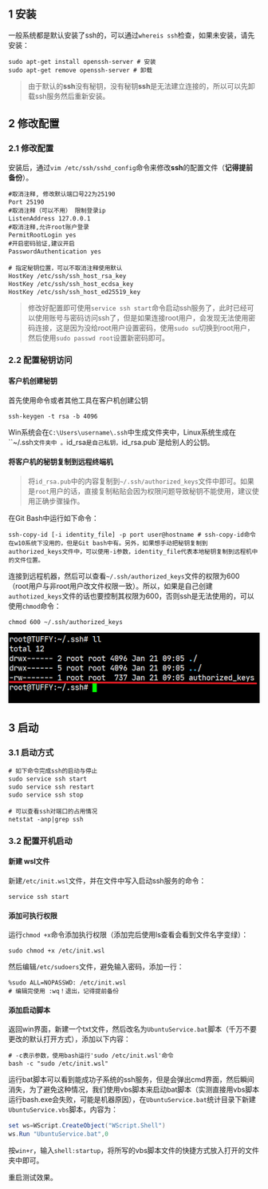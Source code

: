 ## 1 安装

一般系统都是默认安装了ssh的，可以通过`whereis ssh`检查，如果未安装，请先安装：

```shell
sudo apt-get install openssh-server # 安装
sudo apt-get remove openssh-server # 卸载
```

> 由于默认的**ssh**没有秘钥，没有秘钥**ssh**是无法建立连接的，所以可以先卸载ssh服务然后重新安装。

## 2 修改配置

### 2.1 修改配置

安装后，通过`vim /etc/ssh/sshd_config`命令来修改**ssh**的配置文件（**记得提前备份**）。

```shell
#取消注释, 修改默认端口号22为25190
Port 25190
#取消注释（可以不用） 限制登录ip
ListenAddress 127.0.0.1
#取消注释,允许root账户登录
PermitRootLogin yes
#开启密码验证,建议开启
PasswordAuthentication yes

# 指定秘钥位置，可以不取消注释使用默认
HostKey /etc/ssh/ssh_host_rsa_key
HostKey /etc/ssh/ssh_host_ecdsa_key
HostKey /etc/ssh/ssh_host_ed25519_key
```

> 修改好配置即可使用`service ssh start`命令启动ssh服务了，此时已经可以使用账号与密码访问ssh了，但是如果连接root用户，会发现无法使用密码连接，这是因为没给root用户设置密码，使用`sudo su`切换到root用户，然后使用`sudo passwd root`设置新密码即可。

### 2.2 配置秘钥访问

#### 客户机创建秘钥

首先使用命令或者其他工具在客户机创建公钥

```shell
ssh-keygen -t rsa -b 4096
```

Win系统会在`C:\Users\username\.ssh`中生成文件夹中，Linux系统生成在``~/.ssh`文件夹中 。`id_rsa`是自己私钥，`id_rsa.pub`是给别人的公钥。

#### 将客户机的秘钥复制到远程终端机

> 将`id_rsa.pub`中的内容复制到`~/.ssh/authorized_keys`文件中即可。如果是`root`用户的话，直接复制粘贴会因为权限问题导致秘钥不能使用，建议使用正确步骤操作。
>

在Git Bash中运行如下命令：

```shell
ssh-copy-id [-i identity_file] -p port user@hostname # ssh-copy-id命令在w10系统下没用的，但是Git bash中有。另外，如果想手动把秘钥复制到authorized_keys文件中，可以使用-i参数，identity_file代表本地秘钥复制到远程机中的文件位置。
```

连接到远程机器，然后可以查看`~/.ssh/authorized_keys`文件的权限为600（root用户与非root用户改文件权限一致）。所以，如果是自己创建`authotized_keys`文件的话也要控制其权限为600，否则ssh是无法使用的，可以使用`chmod`命令：

```shell
chmod 600 ~/.ssh/authorized_keys
```

![authorized_keys权限](https://raw.githubusercontent.com/tufbel/TImages/main/mark/20210121091617.png)

## 3 启动

### 3.1 启动方式

```shell
# 如下命令完成ssh的启动与停止
sudo service ssh start
sudo service ssh restart
sudo service ssh stop

# 可以查看ssh对端口的占用情况
netstat -anp|grep ssh
```

### 3.2 配置开机启动

#### 新建 wsl文件

新建`/etc/init.wsl`文件，并在文件中写入启动ssh服务的命令：

```shell
service ssh start
```

#### 添加可执行权限

运行`chmod +x`命令添加执行权限（添加完后使用ls查看会看到文件名字变绿）：

```shell
sudo chmod +x /etc/init.wsl
```

然后编辑`/etc/sudoers`文件，避免输入密码，添加一行：

```shell
%sudo ALL=NOPASSWD: /etc/init.wsl
# 编辑完使用 :wq！退出，记得提前备份
```

#### 添加启动脚本

返回win界面，新建一个txt文件，然后改名为`UbuntuService.bat`脚本（千万不要更改的默认打开方式），添加以下内容：

```shell
# -c表示参数，使用bash运行'sudo /etc/init.wsl'命令
bash -c "sudo /etc/init.wsl"
```

运行bat脚本可以看到能成功子系统的ssh服务，但是会弹出cmd界面，然后瞬间消失，为了避免这种情况，我们使用vbs脚本来启动bat脚本（实测直接用vbs脚本运行bash.exe会失败，可能是机器原因），在`UbuntuService.bat`统计目录下新建`UbuntuService.vbs`脚本，内容为：

```powershell
set ws=WScript.CreateObject("WScript.Shell")
ws.Run "UbuntuService.bat",0
```

按`win+r`，输入`shell:startup`，将所写的vbs脚本文件的快捷方式放入打开的文件夹中即可。

重启测试效果。